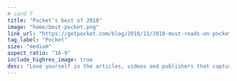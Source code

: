 ```yaml
---
# card 7
title: "Pocket’s best of 2018"
image: "home/best-pocket.png"
link_url: "https://getpocket.com/blog/2018/11/2018-must-reads-on-pocket?utm_source=www.mozilla.org&utm_medium=referral&utm_campaign=homepage&utm_content=card"
tag_label: "Pocket"
size: "medium"
aspect_ratio: "16-9"
include_highres_image: true
desc: "Lose yourself in the articles, videos and publishers that captured the attention of the Pocket community this year."
---
```

